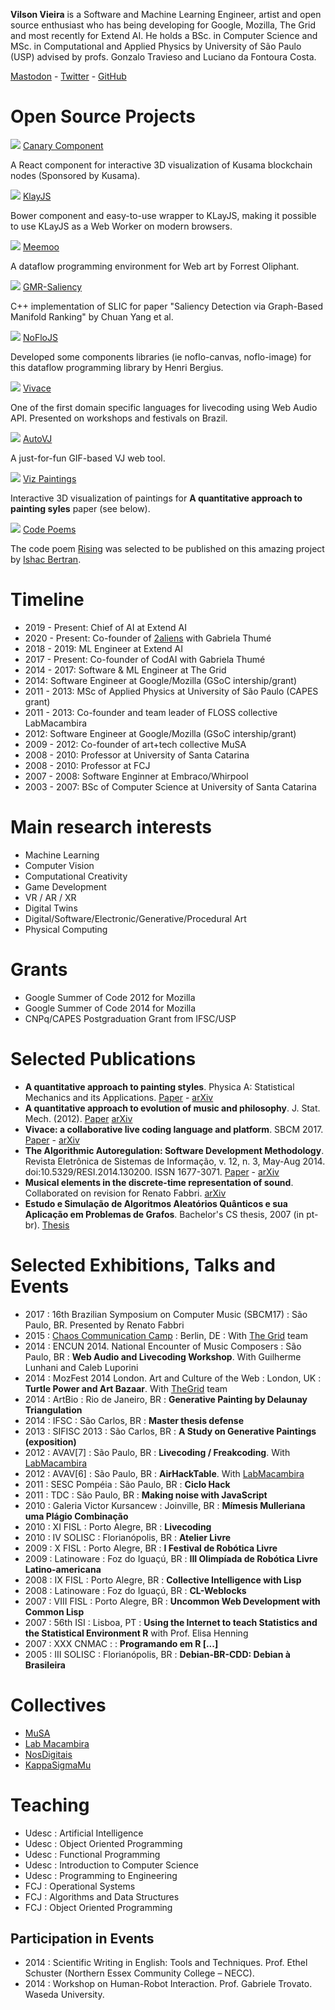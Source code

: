 __Vilson Vieira__ is a Software and Machine Learning Engineer, artist and
open source enthusiast who has being developing for Google, Mozilla, The Grid
and most recently for Extend AI.
He holds a BSc. in Computer Science and MSc. in Computational and Applied
Physics by University of São Paulo (USP) advised by
profs. Gonzalo Travieso and Luciano da Fontoura Costa.

[Mastodon](https://sigmoid.social/@automata) - [Twitter](https://twitter.com/aut0mata) - [GitHub](https://github.com/automata)

# Open Source Projects

<div class="project">
  <img class="project-thumb" src="/static/project_canary.png" />
  <a href="https://github.com/KappaSigmaMu/canary-component">Canary Component</a>
  <p>
  A React
  component for interactive 3D visualization of Kusama blockchain nodes
  (Sponsored by Kusama).</p>
</div>

<div class="project">
  <img class="project-thumb" src="/static/project_klayjs.gif" />
  <a href="https://github.com/automata/klay-js">KlayJS</a>
  <p>
  Bower component and easy-to-use wrapper to KLayJS, making it possible to use KLayJS as a Web Worker on modern browsers.
  </p>
</div>

<div class="project">
  <img class="project-thumb" src="/static/project_meemoo.gif" />
  <a href="https://meemoo.org">Meemoo</a>
  <p>
  A dataflow programming environment for Web art by Forrest Oliphant.
  </p>
</div>

<div class="project">
  <img class="project-thumb" src="/static/project_gmrsaliency.png" />
  <a href="https://github.com/automata/gmr-saliency">GMR-Saliency</a>
  <p>
  C++ implementation of SLIC for paper "Saliency Detection via Graph-Based Manifold Ranking" by Chuan Yang et al.
  </p>
</div>

<div class="project">
  <img class="project-thumb" src="/static/project_noflo.jpg" />
  <a href="https://noflojs.org">NoFloJS</a>
  <p>Developed some components libraries (ie
  noflo-canvas, noflo-image) for
  this dataflow programming library by Henri Bergius.</p>
</div>

<div class="project">
  <img class="project-thumb" src="/static/project_vivace.jpg" />
  <a href="https://void.cc/vivace">Vivace</a>
  <p>
  One of the first domain specific languages
  for livecoding using Web Audio API. Presented on workshops and festivals on
  Brazil.</p>
</div>

<div class="project">
  <img class="project-thumb" src="/static/project_autovj.png" />
  <a href="http://void.cc/autovj">AutoVJ</a>
  <p>A just-for-fun GIF-based VJ web tool.</p>
</div>

<div class="project">
  <img class="project-thumb" src="/static/project_vizpaintings.png" />
  <a href="https://void.cc/viz-paintings/">Viz Paintings</a>
  <p>Interactive 3D visualization
  of paintings for <b>A quantitative approach to painting syles</b> paper (see
  below).</p>
</div>

<div class="project">
  <img class="project-thumb" src="/static/project_codepoems.png" />
  <a href="http://code-poems.com/">Code Poems</a>
  <p>The code poem
  <a href="https://gist.github.com/automata/8e64b5f67134f51c4cca9bd564e84e66">Rising</a>
  was selected to be published on this amazing project by
  <a href="http://ishback.com/">Ishac Bertran</a>.</p>
</div>

<div class="block">

# Timeline

- 2019 - Present: Chief of AI at Extend AI
- 2020 - Present: Co-founder of [2aliens](https://2aliens.cc)
  with Gabriela Thumé
- 2018 - 2019: ML Engineer at Extend AI
- 2017 - Present: Co-founder of CodAI with Gabriela Thumé
- 2014 - 2017: Software & ML Engineer at The Grid
- 2014: Software Engineer at Google/Mozilla (GSoC intership/grant)
- 2011 - 2013: MSc of Applied Physics at University of São Paulo (CAPES grant)
- 2011 - 2013: Co-founder and team leader of FLOSS collective LabMacambira
- 2012: Software Engineer at Google/Mozilla (GSoC intership/grant)
- 2009 - 2012: Co-founder of art+tech collective MuSA
- 2008 - 2010: Professor at University of Santa Catarina
- 2008 - 2010: Professor at FCJ
- 2007 - 2008: Software Enginner at Embraco/Whirpool
- 2003 - 2007: BSc of Computer Science at University of Santa Catarina

# Main research interests

- Machine Learning
- Computer Vision
- Computational Creativity
- Game Development
- VR / AR / XR
- Digital Twins
- Digital/Software/Electronic/Generative/Procedural Art
- Physical Computing

# Grants

- Google Summer of Code 2012 for Mozilla
- Google Summer of Code 2014 for Mozilla
- CNPq/CAPES Postgraduation Grant from IFSC/USP

# Selected Publications

- __A quantitative approach to painting styles__. Physica A: Statistical Mechanics and its Applications. [Paper](http://www.sciencedirect.com/science/article/pii/S0378437114007961) - [arXiv](http://arxiv.org/abs/1403.4512)
- __A quantitative approach to evolution of music and philosophy__. J. Stat. Mech. (2012). [Paper](http://iopscience.iop.org/1742-5468/2012/08/P08010) [arXiv](http://arxiv.org/abs/1403.4513)
- __Vivace: a collaborative live coding language and platform__. SBCM 2017. [Paper](http://compmus.ime.usp.br/sbcm/2017/papers/sbcm-2017-15.pdf) - [arXiv](https://arxiv.org/abs/1502.01312)
- __The Algorithmic Autoregulation: Software Development Methodology__. Revista Eletrônica de Sistemas de Informação, v. 12, n. 3, May-Aug 2014. doi:10.5329/RESI.2014.130200. ISSN 1677-3071. [Paper](http://wsl.softwarelivre.org/2013/0004/) - [arXiv](https://arxiv.org/abs/1604.08255)
- __Musical elements in the discrete-time representation of sound__. Collaborated on revision for Renato Fabbri. [arXiv](https://arxiv.org/abs/1412.6853)
- __Estudo e Simulação de Algoritmos Aleatórios Quânticos e sua Aplicação em Problemas de Grafos__. Bachelor's CS thesis, 2007 (in pt-br). [Thesis](files/vilson2007-tccii.pdf)

# Selected Exhibitions, Talks and Events

* 2017 : 16th Brazilian Symposium on Computer Music (SBCM17) : São Paulo, BR. Presented by Renato Fabbri
* 2015 : [Chaos Communication Camp](https://events.ccc.de/camp/2015/wiki/Main_Page) : Berlin, DE : With [The Grid](http://thegrid.io) team
* 2014 : ENCUN 2014. National Encounter of Music Composers : São Paulo, BR : __Web Audio and Livecoding Workshop__. With Guilherme Lunhani and Caleb Luporini
* 2014 : MozFest 2014 London. Art and Culture of the Web : London, UK : __Turtle Power and Art Bazaar__. With [TheGrid](http://thegrid.io) team
* 2014 : ArtBio : Rio de Janeiro, BR : __Generative Painting by Delaunay Triangulation__
* 2014 : IFSC : São Carlos, BR : __Master thesis defense__
* 2013 : SIFISC 2013 : São Carlos, BR : __A Study on Generative Paintings (exposition)__
* 2012 : AVAV[7] : São Paulo, BR : __Livecoding / Freakcoding__. With [LabMacambira](http://labmacambira.sf.net)
* 2012 : AVAV[6] : São Paulo, BR : __AirHackTable__. With [LabMacambira](http://labmacambira.sf.net)
* 2011 : SESC Pompéia : São Paulo, BR : __Ciclo Hack__
* 2011 : TDC : São Paulo, BR : __Making noise with JavaScript__
* 2010 : Galeria Victor Kursancew : Joinville, BR : __Mímesis Mulleriana uma Plágio Combinação__
* 2010 : XI FISL : Porto Alegre, BR : __Livecoding__
* 2010 : IV SOLISC : Florianópolis, BR : __Atelier Livre__
* 2009 : X FISL : Porto Alegre, BR : __I Festival de Robótica Livre__
* 2009 : Latinoware : Foz do Iguaçú, BR : __III Olimpíada de Robótica Livre Latino-americana__
* 2008 : IX FISL : Porto Alegre, BR : __Collective Intelligence with Lisp__
* 2008 : Latinoware : Foz do Iguaçú, BR : __CL-Weblocks__
* 2007 : VIII FISL : Porto Alegre, BR : __Uncommon Web Development with Common Lisp__
* 2007 : 56th ISI : Lisboa, PT : __Using the Internet to teach Statistics and the Statistical Environment R__ with Prof. Elisa Henning
* 2007 : XXX CNMAC : : __Programando em R [...]__
* 2005 : III SOLISC : Florianópolis, BR : __Debian-BR-CDD: Debian à Brasileira__

# Collectives

- [MuSA](http://musa.cc)
- [Lab Macambira](http://labmacambira.sf.net)
- [NosDigitais](http://nosdigitais.teia.org.br)
- [KappaSigmaMu](https://ksmsociety.io/)

# Teaching

- Udesc : Artificial Intelligence
- Udesc : Object Oriented Programming
- Udesc : Functional Programming
- Udesc : Introduction to Computer Science
- Udesc : Programming to Engineering
- FCJ : Operational Systems
- FCJ : Algorithms and Data Structures
- FCJ : Object Oriented Programming

## Participation in Events

- 2014 : Scientific Writing in English: Tools and Techniques. Prof. Ethel Schuster (Northern Essex Community College – NECC).
- 2014 : Workshop on Human-Robot Interaction. Prof. Gabriele Trovato. Waseda University.
